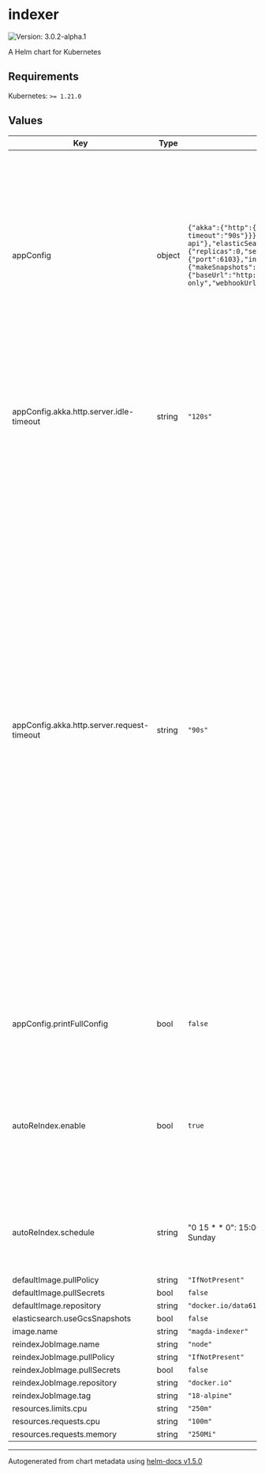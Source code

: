 # indexer

![Version: 3.0.2-alpha.1](https://img.shields.io/badge/Version-3.0.2--alpha.1-informational?style=flat-square)

A Helm chart for Kubernetes

## Requirements

Kubernetes: `>= 1.21.0`

## Values

| Key | Type | Default | Description |
|-----|------|---------|-------------|
| appConfig | object | `{"akka":{"http":{"server":{"idle-timeout":"120s","request-timeout":"90s"}}},"authApi":{"baseUrl":"http://authorization-api"},"elasticSearch":{"replicas":0,"serverUrl":"elasticsearch://elasticsearch:9200","shards":1},"http":{"port":6103},"indexer":{"makeSnapshots":false,"readSnapshots":false},"printFullConfig":false,"registry":{"baseUrl":"http://registry-api","readOnlyBaseUrl":"http://registry-api-read-only","webhookUrl":"http://indexer/v0/registry-hook"}}` | application config. Allow to configure any application config fields. For all available configuration fields and their default values, please refer to [application.conf](https://github.com/magda-io/magda/blob/main/magda-indexer/src/main/resources/application.conf) This config field is available since v2.2.5 Previous versions' obsolete are still supported for backward compatible reason |
| appConfig.akka.http.server.idle-timeout | string | `"120s"` | The time after which an idle connection will be automatically closed. Set to `infinite` to completely disable idle connection timeouts. |
| appConfig.akka.http.server.request-timeout | string | `"90s"` | Defines the default time period within which the application has to produce an HttpResponse for any given HttpRequest it received. The timeout begins to run when the *end* of the request has been received, so even potentially long uploads can have a short timeout. Set to `infinite` to completely disable request timeout checking. Make sure this timeout is smaller than the idle-timeout, otherwise, the idle-timeout will kick in first and reset the TCP connection without a response. If this setting is not `infinite` the HTTP server layer attaches a `Timeout-Access` header to the request, which enables programmatic customization of the timeout period and timeout response for each request individually. |
| appConfig.printFullConfig | bool | `false` | whether print out full config data at application starting up for debug purpose only |
| autoReIndex.enable | bool | `true` | Whether turn on the cronjob to trigger reindex. `publisher` & `format` indices might contains obsolete records which require the triming / reindex process to be removed. |
| autoReIndex.schedule | string | "0 15 * * 0": 15:00PM UTC timezone (1:00AM in AEST Sydney timezone) on every Sunday | auto reindex cronjob schedule string. specified using unix-cron format (in UTC timezone by default). |
| defaultImage.pullPolicy | string | `"IfNotPresent"` |  |
| defaultImage.pullSecrets | bool | `false` |  |
| defaultImage.repository | string | `"docker.io/data61"` |  |
| elasticsearch.useGcsSnapshots | bool | `false` |  |
| image.name | string | `"magda-indexer"` |  |
| reindexJobImage.name | string | `"node"` |  |
| reindexJobImage.pullPolicy | string | `"IfNotPresent"` |  |
| reindexJobImage.pullSecrets | bool | `false` |  |
| reindexJobImage.repository | string | `"docker.io"` |  |
| reindexJobImage.tag | string | `"18-alpine"` |  |
| resources.limits.cpu | string | `"250m"` |  |
| resources.requests.cpu | string | `"100m"` |  |
| resources.requests.memory | string | `"250Mi"` |  |

----------------------------------------------
Autogenerated from chart metadata using [helm-docs v1.5.0](https://github.com/norwoodj/helm-docs/releases/v1.5.0)
